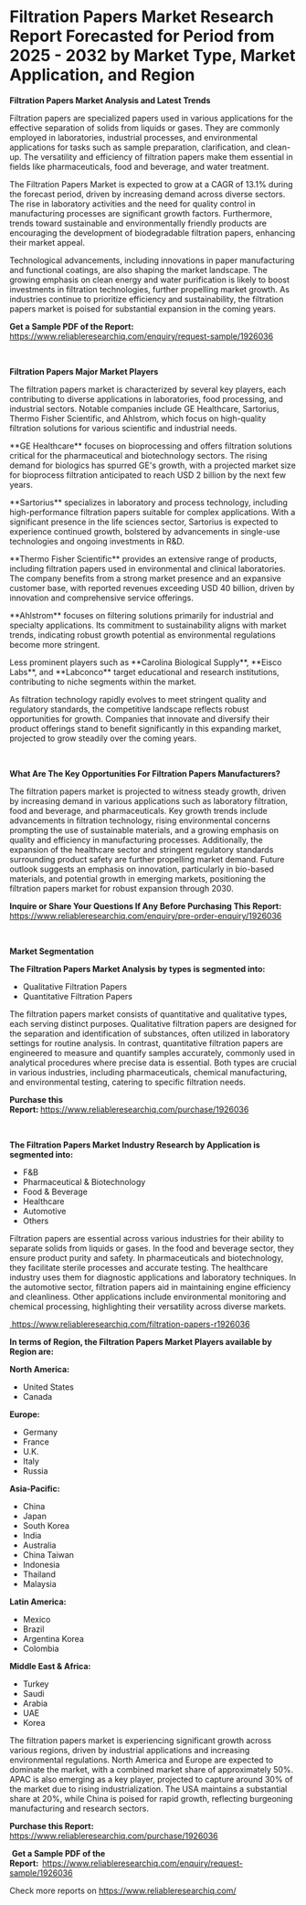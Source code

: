 <p><h1>Filtration Papers Market Research Report Forecasted for Period from 2025 -  2032 by Market Type, Market Application, and Region</h1></p><p><strong>Filtration Papers Market Analysis and Latest Trends</strong></p>
<p><p>Filtration papers are specialized papers used in various applications for the effective separation of solids from liquids or gases. They are commonly employed in laboratories, industrial processes, and environmental applications for tasks such as sample preparation, clarification, and clean-up. The versatility and efficiency of filtration papers make them essential in fields like pharmaceuticals, food and beverage, and water treatment.</p><p>The Filtration Papers Market is expected to grow at a CAGR of 13.1% during the forecast period, driven by increasing demand across diverse sectors. The rise in laboratory activities and the need for quality control in manufacturing processes are significant growth factors. Furthermore, trends toward sustainable and environmentally friendly products are encouraging the development of biodegradable filtration papers, enhancing their market appeal. </p><p>Technological advancements, including innovations in paper manufacturing and functional coatings, are also shaping the market landscape. The growing emphasis on clean energy and water purification is likely to boost investments in filtration technologies, further propelling market growth. As industries continue to prioritize efficiency and sustainability, the filtration papers market is poised for substantial expansion in the coming years.</p></p>
<p><strong>Get a Sample PDF of the Report:&nbsp;</strong> <a href="https://www.reliableresearchiq.com/enquiry/request-sample/1926036?utm_campaign=121&utm_medium=2&utm_source=Github&utm_content=ia&utm_term=15012025&utm_id=filtration-papers">https://www.reliableresearchiq.com/enquiry/request-sample/1926036</a></p>
<p>&nbsp;</p>
<p><strong>Filtration Papers Major Market Players</strong></p>
<p><p>The filtration papers market is characterized by several key players, each contributing to diverse applications in laboratories, food processing, and industrial sectors. Notable companies include GE Healthcare, Sartorius, Thermo Fisher Scientific, and Ahlstrom, which focus on high-quality filtration solutions for various scientific and industrial needs.</p><p>**GE Healthcare** focuses on bioprocessing and offers filtration solutions critical for the pharmaceutical and biotechnology sectors. The rising demand for biologics has spurred GE's growth, with a projected market size for bioprocess filtration anticipated to reach USD 2 billion by the next few years.</p><p>**Sartorius** specializes in laboratory and process technology, including high-performance filtration papers suitable for complex applications. With a significant presence in the life sciences sector, Sartorius is expected to experience continued growth, bolstered by advancements in single-use technologies and ongoing investments in R&D.</p><p>**Thermo Fisher Scientific** provides an extensive range of products, including filtration papers used in environmental and clinical laboratories. The company benefits from a strong market presence and an expansive customer base, with reported revenues exceeding USD 40 billion, driven by innovation and comprehensive service offerings.</p><p>**Ahlstrom** focuses on filtering solutions primarily for industrial and specialty applications. Its commitment to sustainability aligns with market trends, indicating robust growth potential as environmental regulations become more stringent.</p><p>Less prominent players such as **Carolina Biological Supply**, **Eisco Labs**, and **Labconco** target educational and research institutions, contributing to niche segments within the market.</p><p>As filtration technology rapidly evolves to meet stringent quality and regulatory standards, the competitive landscape reflects robust opportunities for growth. Companies that innovate and diversify their product offerings stand to benefit significantly in this expanding market, projected to grow steadily over the coming years.</p></p>
<p>&nbsp;</p>
<p><strong>What Are The Key Opportunities For Filtration Papers Manufacturers?</strong></p>
<p><p>The filtration papers market is projected to witness steady growth, driven by increasing demand in various applications such as laboratory filtration, food and beverage, and pharmaceuticals. Key growth trends include advancements in filtration technology, rising environmental concerns prompting the use of sustainable materials, and a growing emphasis on quality and efficiency in manufacturing processes. Additionally, the expansion of the healthcare sector and stringent regulatory standards surrounding product safety are further propelling market demand. Future outlook suggests an emphasis on innovation, particularly in bio-based materials, and potential growth in emerging markets, positioning the filtration papers market for robust expansion through 2030.</p></p>
<p><strong>Inquire or Share Your Questions If Any Before Purchasing This Report:</strong> <a href="https://www.reliableresearchiq.com/enquiry/pre-order-enquiry/1926036?utm_campaign=121&utm_medium=2&utm_source=Github&utm_content=ia&utm_term=15012025&utm_id=filtration-papers">https://www.reliableresearchiq.com/enquiry/pre-order-enquiry/1926036</a></p>
<p>&nbsp;</p>
<p><strong>Market Segmentation</strong></p>
<p><strong>The Filtration Papers Market Analysis by types is segmented into:</strong></p>
<p><ul><li>Qualitative Filtration Papers</li><li>Quantitative Filtration Papers</li></ul></p>
<p><p>The filtration papers market consists of quantitative and qualitative types, each serving distinct purposes. Qualitative filtration papers are designed for the separation and identification of substances, often utilized in laboratory settings for routine analysis. In contrast, quantitative filtration papers are engineered to measure and quantify samples accurately, commonly used in analytical procedures where precise data is essential. Both types are crucial in various industries, including pharmaceuticals, chemical manufacturing, and environmental testing, catering to specific filtration needs.</p></p>
<p><strong>Purchase this Report:&nbsp;</strong><a href="https://www.reliableresearchiq.com/purchase/1926036?utm_campaign=121&utm_medium=2&utm_source=Github&utm_content=ia&utm_term=15012025&utm_id=filtration-papers">https://www.reliableresearchiq.com/purchase/1926036</a></p>
<p>&nbsp;</p>
<p><strong>The Filtration Papers Market Industry Research by Application is segmented into:</strong></p>
<p><ul><li>F&B</li><li>Pharmaceutical & Biotechnology</li><li>Food & Beverage</li><li>Healthcare</li><li>Automotive</li><li>Others</li></ul></p>
<p><p>Filtration papers are essential across various industries for their ability to separate solids from liquids or gases. In the food and beverage sector, they ensure product purity and safety. In pharmaceuticals and biotechnology, they facilitate sterile processes and accurate testing. The healthcare industry uses them for diagnostic applications and laboratory techniques. In the automotive sector, filtration papers aid in maintaining engine efficiency and cleanliness. Other applications include environmental monitoring and chemical processing, highlighting their versatility across diverse markets.</p></p>
<p><a href="https://www.reliableresearchiq.com/filtration-papers-r1926036?utm_campaign=121&utm_medium=2&utm_source=Github&utm_content=ia&utm_term=15012025&utm_id=filtration-papers">&nbsp;https://www.reliableresearchiq.com/filtration-papers-r1926036</a></p>
<p><strong>In terms of Region, the Filtration Papers Market Players available by Region are:</strong></p>
<p>
    <p> <strong> North America: </strong>
        <ul>
            <li>United States</li>
            <li>Canada</li>
        </ul>
        </p> 
    <p> <strong> Europe: </strong>
        <ul>
            <li>Germany</li>
            <li>France</li>
            <li>U.K.</li>
            <li>Italy</li>
            <li>Russia</li>
        </ul>
        </p> 
    <p> <strong> Asia-Pacific: </strong>
        <ul>
            <li>China</li>
            <li>Japan</li>
            <li>South Korea</li>
            <li>India</li>
            <li>Australia</li>
            <li>China Taiwan</li>
            <li>Indonesia</li>
            <li>Thailand</li>
            <li>Malaysia</li>
        </ul>
        </p> 
    <p> <strong> Latin America: </strong>
        <ul>
            <li>Mexico</li>
            <li>Brazil</li>
            <li>Argentina Korea</li>
            <li>Colombia</li>
        </ul>
        </p> 
    <p> <strong> Middle East & Africa: </strong>
        <ul>
            <li>Turkey</li>
            <li>Saudi</li>
            <li>Arabia</li>
            <li>UAE</li>
            <li>Korea</li>
        </ul>
    </p>
    </p>
<p><p>The filtration papers market is experiencing significant growth across various regions, driven by industrial applications and increasing environmental regulations. North America and Europe are expected to dominate the market, with a combined market share of approximately 50%. APAC is also emerging as a key player, projected to capture around 30% of the market due to rising industrialization. The USA maintains a substantial share at 20%, while China is poised for rapid growth, reflecting burgeoning manufacturing and research sectors.</p></p>
<p><strong>Purchase this Report: </strong><a href="https://www.reliableresearchiq.com/purchase/1926036?utm_campaign=121&utm_medium=2&utm_source=Github&utm_content=ia&utm_term=15012025&utm_id=filtration-papers">https://www.reliableresearchiq.com/purchase/1926036</a></p>
<p>&nbsp;<strong>Get a Sample PDF of the Report:&nbsp;&nbsp;</strong><a href="https://www.reliableresearchiq.com/enquiry/request-sample/1926036?utm_campaign=121&utm_medium=2&utm_source=Github&utm_content=ia&utm_term=15012025&utm_id=filtration-papers">https://www.reliableresearchiq.com/enquiry/request-sample/1926036</a></p>
<p><strong></strong></p>
<p>Check more reports on <a href="https://www.reliableresearchiq.com/?utm_campaign=121&utm_medium=2&utm_source=Github&utm_content=ia&utm_term=15012025&utm_id=filtration-papers">https://www.reliableresearchiq.com/</a></p>